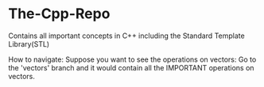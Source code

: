 # The-Cpp-Repo
Contains all important concepts in C++ including the Standard Template Library(STL)


How to navigate:
Suppose you want to see the operations on vectors:
Go to the 'vectors' branch and it would contain all the IMPORTANT operations on vectors.
